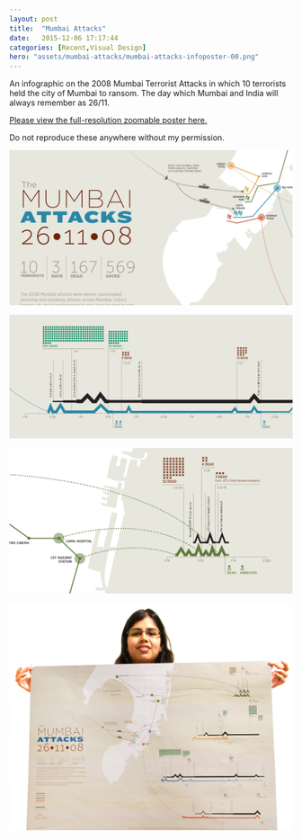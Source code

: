 ```yaml
---
layout: post
title:  "Mumbai Attacks"
date:   2015-12-06 17:17:44
categories: [Recent,Visual Design]
hero: "assets/mumbai-attacks/mumbai-attacks-infoposter-00.png"
---
```


An infographic on the 2008 Mumbai Terrorist Attacks in which 10 terrorists held the city of Mumbai to ransom. The day which Mumbai and India will always remember as 26/11.

[Please view the full-resolution zoomable poster here.](/assets/mumbai-attacks/mumbai-attacks-infoposter.pdf)

Do not reproduce these anywhere without my permission.

![alt text](/assets/mumbai-attacks/mumbai-attacks-infoposter-00.png)

![alt text](/assets/mumbai-attacks/mumbai-attacks-infoposter-01.png)

![alt text](/assets/mumbai-attacks/mumbai-attacks-infoposter-02.png)

![alt text](/assets/mumbai-attacks/mumbai-attacks-infoposter-03.jpg)


